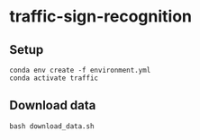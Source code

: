 # traffic-sign-recognition

## Setup

```
conda env create -f environment.yml
conda activate traffic
```

## Download data

```
bash download_data.sh
```